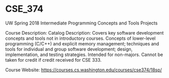 # CSE_374
UW Spring 2018 Intermediate Programming Concepts and Tools Projects

Course Description: Catalog Description: Covers key software development concepts and tools not in introductory courses. Concepts of lower-level programming (C/C++) and explicit memory management; techniques and tools for individual and group software development; design, implementation, and testing strategies. Intended for non-majors. Cannot be taken for credit if credit received for CSE 333.

Course Website: https://courses.cs.washington.edu/courses/cse374/18sp/
